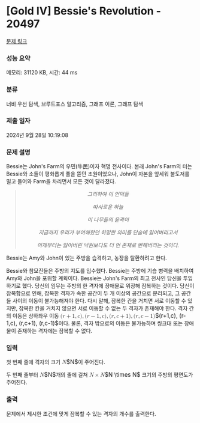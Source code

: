 # [Gold IV] Bessie's Revolution - 20497 

[문제 링크](https://www.acmicpc.net/problem/20497) 

### 성능 요약

메모리: 31120 KB, 시간: 44 ms

### 분류

너비 우선 탐색, 브루트포스 알고리즘, 그래프 이론, 그래프 탐색

### 제출 일자

2024년 9월 28일 10:19:08

### 문제 설명

<p>Bessie는 John's Farm의 우민(牛民)이자 혁명 전사이다. 본래 John's Farm의 터는 Bessie와 소들이 평화롭게 풀을 뜯던 초원이었으나, John이 자본을 앞세워 불도저를 밀고 들어와 Farm을 차리면서 모든 것이 달라졌다.</p>

<blockquote>
<p style="text-align: center;"><em>그리하여 이 언덕들</em></p>

<p style="text-align: center;"><em>따사로운 하늘</em></p>

<p style="text-align: center;"><em>이 나무들의 윤곽이</em></p>

<p style="text-align: center;"><em>지금까지 우리가 부여해왔던 허망한 의미를 단숨에 잃어버리고서</em></p>

<p style="text-align: center;"><em>이제부터는 잃어버린 낙원보다도 더 먼 존재로 변해버리는 것이다.</em></p>
</blockquote>

<p>Bessie는 Amy와 John이 있는 주방을 습격하고, 농장을 탈환하려고 한다.</p>

<p>Bessie와 참모진들은 주방의 지도를 입수했다. Bessie는 주방에 기습 병력을 배치하여 Amy와 John을 포위할 계획이다. Bessie는 John's Farm의 최고 전사인 당신을 투입하기로 했다. 당신의 임무는 주방의 한 격자에 장애물로 위장해 잠복하는 것이다. 당신이 잠복함으로 인해, 잠복한 격자가 속한 공간이 두 개 이상의 공간으로 분리되고, 그 공간들 사이의 이동이 불가능해져야 한다. 다시 말해, 잠복한 칸을 거치면 서로 이동할 수 있지만, 잠복한 칸을 거치지 않으면 서로 이동할 수 없는 두 격자가 존재해야 한다. 격자 간의 이동은 상하좌우 이동 <mjx-container class="MathJax" jax="CHTML" style="font-size: 109%; position: relative;"><mjx-math class="MJX-TEX" aria-hidden="true"><mjx-mo class="mjx-n"><mjx-c class="mjx-c28"></mjx-c></mjx-mo><mjx-mi class="mjx-i"><mjx-c class="mjx-c1D45F TEX-I"></mjx-c></mjx-mi><mjx-mo class="mjx-n" space="3"><mjx-c class="mjx-c2B"></mjx-c></mjx-mo><mjx-mn class="mjx-n" space="3"><mjx-c class="mjx-c31"></mjx-c></mjx-mn><mjx-mo class="mjx-n"><mjx-c class="mjx-c2C"></mjx-c></mjx-mo><mjx-mi class="mjx-i" space="2"><mjx-c class="mjx-c1D450 TEX-I"></mjx-c></mjx-mi><mjx-mo class="mjx-n"><mjx-c class="mjx-c29"></mjx-c></mjx-mo><mjx-mo class="mjx-n"><mjx-c class="mjx-c2C"></mjx-c></mjx-mo><mjx-mo class="mjx-n" space="2"><mjx-c class="mjx-c28"></mjx-c></mjx-mo><mjx-mi class="mjx-i"><mjx-c class="mjx-c1D45F TEX-I"></mjx-c></mjx-mi><mjx-mo class="mjx-n" space="3"><mjx-c class="mjx-c2212"></mjx-c></mjx-mo><mjx-mn class="mjx-n" space="3"><mjx-c class="mjx-c31"></mjx-c></mjx-mn><mjx-mo class="mjx-n"><mjx-c class="mjx-c2C"></mjx-c></mjx-mo><mjx-mi class="mjx-i" space="2"><mjx-c class="mjx-c1D450 TEX-I"></mjx-c></mjx-mi><mjx-mo class="mjx-n"><mjx-c class="mjx-c29"></mjx-c></mjx-mo><mjx-mo class="mjx-n"><mjx-c class="mjx-c2C"></mjx-c></mjx-mo><mjx-mo class="mjx-n" space="2"><mjx-c class="mjx-c28"></mjx-c></mjx-mo><mjx-mi class="mjx-i"><mjx-c class="mjx-c1D45F TEX-I"></mjx-c></mjx-mi><mjx-mo class="mjx-n"><mjx-c class="mjx-c2C"></mjx-c></mjx-mo><mjx-mi class="mjx-i" space="2"><mjx-c class="mjx-c1D450 TEX-I"></mjx-c></mjx-mi><mjx-mo class="mjx-n" space="3"><mjx-c class="mjx-c2B"></mjx-c></mjx-mo><mjx-mn class="mjx-n" space="3"><mjx-c class="mjx-c31"></mjx-c></mjx-mn><mjx-mo class="mjx-n"><mjx-c class="mjx-c29"></mjx-c></mjx-mo><mjx-mo class="mjx-n"><mjx-c class="mjx-c2C"></mjx-c></mjx-mo><mjx-mo class="mjx-n" space="2"><mjx-c class="mjx-c28"></mjx-c></mjx-mo><mjx-mi class="mjx-i"><mjx-c class="mjx-c1D45F TEX-I"></mjx-c></mjx-mi><mjx-mo class="mjx-n"><mjx-c class="mjx-c2C"></mjx-c></mjx-mo><mjx-mi class="mjx-i" space="2"><mjx-c class="mjx-c1D450 TEX-I"></mjx-c></mjx-mi><mjx-mo class="mjx-n" space="3"><mjx-c class="mjx-c2212"></mjx-c></mjx-mo><mjx-mn class="mjx-n" space="3"><mjx-c class="mjx-c31"></mjx-c></mjx-mn><mjx-mo class="mjx-n"><mjx-c class="mjx-c29"></mjx-c></mjx-mo></mjx-math><mjx-assistive-mml unselectable="on" display="inline"><math xmlns="http://www.w3.org/1998/Math/MathML"><mo stretchy="false">(</mo><mi>r</mi><mo>+</mo><mn>1</mn><mo>,</mo><mi>c</mi><mo stretchy="false">)</mo><mo>,</mo><mo stretchy="false">(</mo><mi>r</mi><mo>−</mo><mn>1</mn><mo>,</mo><mi>c</mi><mo stretchy="false">)</mo><mo>,</mo><mo stretchy="false">(</mo><mi>r</mi><mo>,</mo><mi>c</mi><mo>+</mo><mn>1</mn><mo stretchy="false">)</mo><mo>,</mo><mo stretchy="false">(</mo><mi>r</mi><mo>,</mo><mi>c</mi><mo>−</mo><mn>1</mn><mo stretchy="false">)</mo></math></mjx-assistive-mml><span aria-hidden="true" class="no-mathjax mjx-copytext">$(r+1,c), (r-1,c), (r,c+1), (r,c-1)$</span></mjx-container>이다. 물론, 격자 밖으로의 이동은 불가능하며 씽크대 또는 장애물이 존재하는 격자에는 잠복할 수 없다.</p>

### 입력 

 <p>첫 번째 줄에 격자의 크기 <mjx-container class="MathJax" jax="CHTML" style="font-size: 109%; position: relative;"><mjx-math class="MJX-TEX" aria-hidden="true"><mjx-mi class="mjx-i"><mjx-c class="mjx-c1D441 TEX-I"></mjx-c></mjx-mi></mjx-math><mjx-assistive-mml unselectable="on" display="inline"><math xmlns="http://www.w3.org/1998/Math/MathML"><mi>N</mi></math></mjx-assistive-mml><span aria-hidden="true" class="no-mathjax mjx-copytext">$N$</span></mjx-container>이 주어진다.</p>

<p>두 번째 줄부터 <mjx-container class="MathJax" jax="CHTML" style="font-size: 109%; position: relative;"><mjx-math class="MJX-TEX" aria-hidden="true"><mjx-mi class="mjx-i"><mjx-c class="mjx-c1D441 TEX-I"></mjx-c></mjx-mi></mjx-math><mjx-assistive-mml unselectable="on" display="inline"><math xmlns="http://www.w3.org/1998/Math/MathML"><mi>N</mi></math></mjx-assistive-mml><span aria-hidden="true" class="no-mathjax mjx-copytext">$N$</span></mjx-container>개의 줄에 걸쳐 <mjx-container class="MathJax" jax="CHTML" style="font-size: 109%; position: relative;"><mjx-math class="MJX-TEX" aria-hidden="true"><mjx-mi class="mjx-i"><mjx-c class="mjx-c1D441 TEX-I"></mjx-c></mjx-mi><mjx-mo class="mjx-n" space="3"><mjx-c class="mjx-cD7"></mjx-c></mjx-mo><mjx-mi class="mjx-i" space="3"><mjx-c class="mjx-c1D441 TEX-I"></mjx-c></mjx-mi></mjx-math><mjx-assistive-mml unselectable="on" display="inline"><math xmlns="http://www.w3.org/1998/Math/MathML"><mi>N</mi><mo>×</mo><mi>N</mi></math></mjx-assistive-mml><span aria-hidden="true" class="no-mathjax mjx-copytext">$N \times N$</span></mjx-container> 크기의 주방의 평면도가 주어진다.</p>

### 출력 

 <p>문제에서 제시한 조건에 맞게 잠복할 수 있는 격자의 개수를 출력한다.</p>


